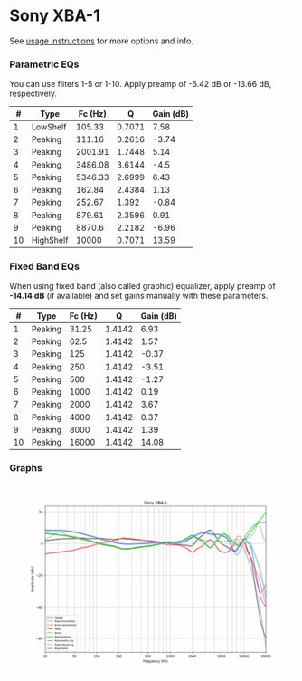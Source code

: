 # Sony XBA-1
See [usage instructions](https://github.com/jaakkopasanen/AutoEq#usage) for more options and info.

### Parametric EQs
You can use filters 1-5 or 1-10. Apply preamp of -6.42 dB or -13.66 dB, respectively.

|   # | Type      |   Fc (Hz) |      Q |   Gain (dB) |
|-----|-----------|-----------|--------|-------------|
|   1 | LowShelf  |    105.33 | 0.7071 |        7.58 |
|   2 | Peaking   |    111.16 | 0.2616 |       -3.74 |
|   3 | Peaking   |   2001.91 | 1.7448 |        5.14 |
|   4 | Peaking   |   3486.08 | 3.6144 |       -4.5  |
|   5 | Peaking   |   5346.33 | 2.6999 |        6.43 |
|   6 | Peaking   |    162.84 | 2.4384 |        1.13 |
|   7 | Peaking   |    252.67 | 1.392  |       -0.84 |
|   8 | Peaking   |    879.61 | 2.3596 |        0.91 |
|   9 | Peaking   |   8870.6  | 2.2182 |       -6.96 |
|  10 | HighShelf |  10000    | 0.7071 |       13.59 |

### Fixed Band EQs
When using fixed band (also called graphic) equalizer, apply preamp of **-14.14 dB** (if available) and set gains manually with these parameters.

|   # | Type    |   Fc (Hz) |      Q |   Gain (dB) |
|-----|---------|-----------|--------|-------------|
|   1 | Peaking |     31.25 | 1.4142 |        6.93 |
|   2 | Peaking |     62.5  | 1.4142 |        1.57 |
|   3 | Peaking |    125    | 1.4142 |       -0.37 |
|   4 | Peaking |    250    | 1.4142 |       -3.51 |
|   5 | Peaking |    500    | 1.4142 |       -1.27 |
|   6 | Peaking |   1000    | 1.4142 |        0.19 |
|   7 | Peaking |   2000    | 1.4142 |        3.67 |
|   8 | Peaking |   4000    | 1.4142 |        0.37 |
|   9 | Peaking |   8000    | 1.4142 |        1.39 |
|  10 | Peaking |  16000    | 1.4142 |       14.08 |

### Graphs
![](./Sony%20XBA-1.png)
